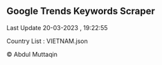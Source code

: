

## Google Trends Keywords Scraper 
 
Last Update 20-03-2023 , 19:22:55

Country List :
VIETNAM.json



© Abdul Muttaqin 
